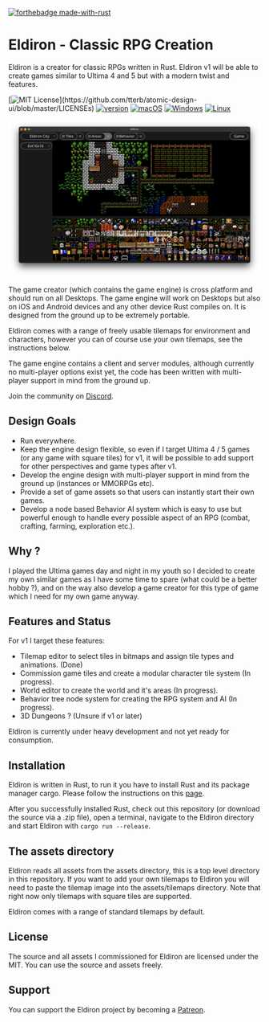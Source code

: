 [![forthebadge made-with-rust](http://ForTheBadge.com/images/badges/made-with-rust.svg)](https://www.rust-lang.org/)

# Eldiron - Classic RPG Creation

Eldiron is a creator for classic RPGs written in Rust. Eldiron v1 will be able to create games similar to Ultima 4 and 5 but with a modern twist and features.

[![MIT License](https://img.shields.io/apm/l/atomic-design-ui.svg?)](https://github.com/tterb/atomic-design-ui/blob/master/LICENSEs) [![version](https://img.shields.io/badge/version-0.1-red.svg)](https://shields.io/) [![macOS](https://svgshare.com/i/ZjP.svg)](https://svgshare.com/i/ZjP.svg) [![Windows](https://svgshare.com/i/ZhY.svg)](https://svgshare.com/i/ZhY.svg) [![Linux](https://svgshare.com/i/Zhy.svg)](https://svgshare.com/i/Zhy.svg)

![screenshot](images/screen.png)

The game creator (which contains the game engine) is cross platform and should run on all Desktops. The game engine will work on Desktops but also on iOS and Android devices and any other device Rust compiles on. It is designed from the ground up to be extremely portable.

Eldiron comes with a range of freely usable tilemaps for environment and characters, however you can of course use your own tilemaps, see the instructions below.

The game engine contains a client and server modules, although currently no multi-player options exist yet, the code has been written with multi-player support in mind from the ground up.

Join the community on [Discord](https://discord.gg/ybfTnqy8).

## Design Goals

* Run everywhere.
* Keep the engine design flexible, so even if I target Ultima 4 / 5 games (or any game with square tiles) for v1, it will be possible to add support for other perspectives and game types after v1.
* Develop the engine design with multi-player support in mind from the ground up (instances or MMORPGs etc).
* Provide a set of game assets so that users can instantly start their own games.
* Develop a node based Behavior AI system which is easy to use but powerful enough to handle every possible aspect of an RPG (combat, crafting, farming, exploration etc.).

## Why ?

I played the Ultima games day and night in my youth so I decided to create my own similar games as I have some time to spare (what could be a better hobby ?), and on the way also develop a game creator for this type of game which I need for my own game anyway.

## Features and Status

For v1 I target these features:

* Tilemap editor to select tiles in bitmaps and assign tile types and animations. (Done)
* Commission game tiles and create a modular character tile system (In progress).
* World editor to create the world and it's areas (In progress).
* Behavior tree node system for creating the RPG system and AI (In progress).
* 3D Dungeons ? (Unsure if v1 or later)

Eldiron is currently under heavy development and not yet ready for consumption.

## Installation

Eldiron is written in Rust, to run it you have to install Rust and its package manager cargo. Please follow the instructions on this [page](https://www.rust-lang.org/tools/install).

After you successfully installed Rust, check out this repository (or download the source via a .zip file), open a terminal, navigate to the Eldiron directory and start Eldiron with `cargo run --release`.

## The assets directory

Eldiron reads all assets from the assets directory, this is a top level directory in this repository. If you want to add your own tilemaps to Eldiron you will need to paste the tilemap image into the assets/tilemaps directory. Note that right now only tilemaps with square tiles are supported.

Eldiron comes with a range of standard tilemaps by default.

## License

The source and all assets I commissioned for Eldiron are licensed under the MIT. You can use the source and assets freely.

## Support

You can support the Eldiron project by becoming a [Patreon](https://patreon.com/eldiron).
